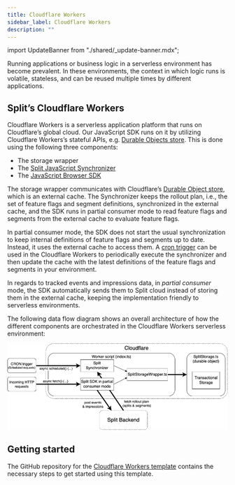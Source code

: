 ```yaml
---
title: Cloudflare Workers
sidebar_label: Cloudflare Workers
description: ""
---
```


<p>
  <button hidden style={{borderRadius:'8px', border:'1px', fontFamily:'Courier New', fontWeight:'800', textAlign:'left'}}> help.split.io link: https://help.split.io/hc/en-us/articles/4505572184589-Cloudflare-Workers </button>
</p>

import UpdateBanner from "./shared/_update-banner.mdx";

 <UpdateBanner integration={frontMatter.title} />

Running applications or business logic in a serverless environment has become prevalent. In these environments, the context in which logic runs is volatile, stateless, and can be reused multiple times by different applications. 

## Split’s Cloudflare Workers

Cloudflare Workers is a serverless application platform that runs on Cloudflare’s global cloud. Our JavaScript SDK runs on it by utilizing Cloudflare Workers’s stateful APIs, e.g. [Durable Objects store](https://developers.cloudflare.com/workers/runtime-apis/durable-objects/). This is done using the following three components:

* The storage wrapper 
* The [Split JavaScript Synchronizer](/docs/feature-management-experimentation/sdks-and-infrastructure/optional-infra/split-javascript-synchronizer-tools)
* The [JavaScript Browser SDK](/docs/feature-management-experimentation/sdks-and-infrastructure/client-side-sdks/browser-sdk#sharing-state-with-a-pluggable-storage)

The storage wrapper communicates with Cloudflare’s [Durable Object store](https://developers.cloudflare.com/workers/runtime-apis/durable-objects/), which is an external cache. The Synchronizer keeps the rollout plan, i.e., the set of feature flags and segment definitions, synchronized in the external cache, and the SDK runs in partial consumer mode to read feature flags and segments from the external cache to evaluate feature flags. 

In partial consumer mode, the SDK does not start the usual synchronization to keep internal definitions of feature flags and segments up to date. Instead, it uses the external cache to access them. A [cron trigger](https://developers.cloudflare.com/workers/platform/cron-triggers/) can be used in the Cloudflare Workers to periodically execute the synchronizer and then update the cache with the latest definitions of the feature flags and segments in your environment.

In regards to tracked events and impressions data, in _partial consumer_ mode, the SDK automatically sends them to Split cloud instead of storing them in the external cache, keeping the implementation friendly to serverless environments. 

The following data flow diagram shows an overall architecture of how the different components are orchestrated in the Cloudflare Workers serverless environment:

![Cloudflare Workers data flow diagram](./static/cloudflare-workers.png)

## Getting started 

The GitHub repository for the [Cloudflare Workers template](https://github.com/splitio/cloudflare-workers-template) contains the necessary steps to get started using this template.
